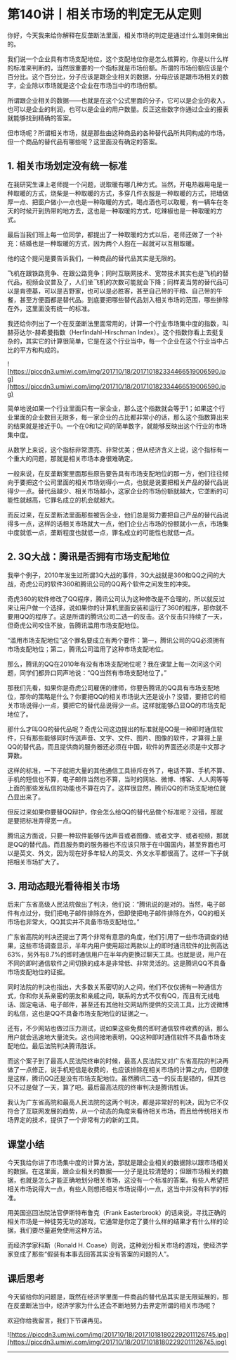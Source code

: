 # 第140讲丨相关市场的判定无从定则

你好，今天我来给你解释在反垄断法里面，相关市场的判定是通过什么准则来做出的。

我们说一个企业具有市场支配地位，这个支配地位你是怎么核算的，你是以什么样的标准来判断的，当然很重要的一个指标就是市场份额。所谓的市场份额应该是个百分比。这个百分比，分子应该是跟企业相关的数据，分母应该是跟市场相关的数字，企业除以市场就是这个企业在市场当中的市场份额。

所谓跟企业相关的数据——也就是在这个公式里面的分子，它可以是企业的收入，也可以是企业的利润，也可以是企业的用户数量。反正这些数字你通过企业的报表就能够找到精确的答案。

但市场呢？所谓相关市场，就是那些由这种商品的各种替代品所共同构成的市场，但一个商品的替代品有哪些呢？这里面没有确定的答案。

## 1. 相关市场划定没有统一标准

在我研究生课上老师提一个问题，说取暖有哪几种方式。当然，开电热器用电是一种取暖的方式，烧柴是一种取暖的方式，多穿几件衣服是一种取暖的方式，把墙做厚一点、把窗户做小一点也是一种取暖的方式，喝点酒也可以取暖，有一辆车在冬天的时候开到热带的地方去，这也是一种取暖的方式，吃辣椒也是一种取暖的方式。

最后当我们班上每一位同学，都提出了一种取暖的方式以后，老师还做了一个补充：结婚也是一种取暖的方式，因为两个人抱在一起就可以互相取暖。

他的这个提问是要告诉我们，一种商品的替代品其实是无限的。

飞机在跟铁路竞争、在跟公路竞争；同时互联网技术、宽带技术其实也是飞机的替代品，视频会议普及了，人们坐飞机的次数可能就会下降；同样麦当劳的替代品可以是肯德基，可以是吉野家，也可以是必胜客，甚至自己带的干粮、自己带的午餐，甚至方便面都是替代品。到底要把哪些替代品划入相关市场的范围，哪些排除在外，这里面没有统一的标准。

我还给你列出了一个在反垄断法里面常用的，计算一个行业市场集中度的指数，叫赫芬达尔-赫希曼指数（Herfindahl-Hirschman Index）。这个指数你看上去挺复杂的，其实它的计算很简单，它是在这个行业当中，每一个企业在这个行业当中占比的平方和构成的。

![https://piccdn3.umiwi.com/img/201710/18/201710182334466519006590.jpg](https://piccdn3.umiwi.com/img/201710/18/201710182334466519006590.jpg)

简单地说如果一个行业里面只有一家企业，那么这个指数就会等于1；如果这个行业里面的企业数目无限多，每一家企业的占比都非常小的话，那么这个指数算出来的结果就是接近于0。一个在0和1之间的简单数字，就能够反映出这个行业的市场集中度。

从数学上来说，这个指标非常漂亮、非常优美；但从经济含义上说，这个指标有一个重大的问题，那就是相关市场本身很难确定。

一般来说，在反垄断案里面那些原告要告具有市场支配地位的那一方，他们往往倾向于要把这个公司里面的相关市场划得小一点，也就是说要把相关产品的替代品说得少一点。替代品越少、相关市场越小，这家企业的市场份额就越大，它垄断的可能性就越高，它罪名成立的机会就越大。

而反过来，在反垄断法里面那些被告企业，他们总是努力要把自己产品的替代品说得多一点，这样的话相关市场就大一点，他们企业占市场的份额就小一点，市场集中度就低一点，垄断程度也就低一点，罪名成立的可能性也就低一点。    

## 2. 3Q大战：腾讯是否拥有市场支配地位

我举个例子，2010年发生过所谓3Q大战的事件，3Q大战就是360和QQ之间的大战，奇虎公司的软件360和腾讯公司的QQ两个软件之间发生的冲突。

奇虎360的软件修改了QQ程序，腾讯公司认为这种修改是不合理的，所以就反过来让用户做一个选择，说如果你的计算机里面安装和运行了360的程序，那你就不要用QQ的程序了。这是所谓的腾讯公司二选一的反击。这个反击只持续了一天，但奇虎公司咬住不放，告腾讯滥用市场支配地位。

“滥用市场支配地位”这个罪名要成立有两个要件：第一，腾讯公司的QQ必须拥有市场支配地位；第二，腾讯公司滥用了这种市场支配地位。

那么，腾讯的QQ在2010年有没有市场支配地位呢？我在课堂上每一次问这个问题，同学们都异口同声地说：“QQ当然有市场支配地位了。”

那我们先看，如果你是奇虎公司雇佣的律师，你要告腾讯的QQ具有市场支配地位，那你的策略是什么？你要把QQ的相关市场说大还是说小？没错，要把它的相关市场说得小一点，要把它的替代品说得少一点。这样就能够凸显QQ的市场支配地位了。

那什么才叫QQ的替代品呢？奇虎公司这边提出的标准就是QQ是一种即时通信软件，只有那些能够同时传送声音、文字、文件、图片、图像的软件，才算得上是QQ的替代品，而且提供商的服务器还必须在中国，软件的界面还必须是中文那才算数。

这样的标准，一下子就把大量的其他通信工具排斥在外了，电话不算、手机不算、手机的短信也不算，电子邮件当然也不算，当时的网站、微博、博客、人人网等等上面的那些发私信的功能也不算在内了。这样很显然，腾讯QQ的市场支配地位就凸显出来了。

但反过来如果你要替QQ辩护，你会怎么给QQ的替代品做个标准呢？没错，那就是要把标准弄得宽一点。

腾讯这方面说，只要一种软件能够传达声音或者图像、或者文字、或者视频，那就是QQ的替代品。而且服务商的服务器也不应该只限于在中国国内，甚至界面也可以是英文、外文，因为现在好多年轻人的英文、外文水平都很高了。这样一下子就把相关市场扩大了。

## 3. 用动态眼光看待相关市场

后来广东省高级人民法院做出了判决，他们说：“腾讯说的是对的。当然，电子邮件有点过分，我们把电子邮件排除在外，但即使把电子邮件排除在外，QQ的相关市场也非常大，QQ其实并不具备市场支配地位。”

广东省高院的判决还提出了两个非常有意思的角度，他们引用了一些市场调查的结果，这些市场调查显示，半年内用户使用超过两款以上的即时通讯软件的比例高达63%，另外有8.7%的即时通信用户在半年内更换过聊天工具。也就是说，用户在不同的即时通信软件之间切换的成本是非常低、非常灵活的。这是腾讯QQ不具备市场支配地位的证据。

同时法院的判决也指出，大多数关系密切的人之间，他们不仅仅拥有一种通信方式，你和你关系亲密的朋友和亲戚之间，联系的方式不仅有QQ，而且有无线电话、固定电话、电子邮件，甚至还有其他社交网站所提供的交流工具，比方说微博的私信，这也是QQ不具备市场支配地位的证据之一。

还有，不少网站也做过压力测试，说如果这些免费的即时通信软件收费的话，那么用户就会迅速地大量流失。这也间接地表明，QQ这种即时通信软件不具备市场支配地位。最后法院判决腾讯胜诉。

而这个案子到了最高人民法院终审的时候，最高人民法院又对广东省高院的判决再做了一点修正，说手机短信是收费的，也应该排除在相关市场的计算之内，但即使是这样，腾讯QQ还是没有市场支配地位。虽然腾讯二选一的反击是错的，但其也只不过是做了一天，算了吧。最后最高法院的终审判决是腾讯胜诉。

我认为广东省高院和最高人民法院的这两个判决，都是非常好的判决，因为它不仅符合了互联网发展的趋势，从一个动态的角度来看待相关市场，而且给传统相关市场界定的技术，提供了一个非常有力的新的工具。

## 课堂小结

今天我给你讲了市场集中度的计算方法，那就是跟企业相关的数据除以跟市场相关的数据。在这里面，跟企业相关的数据——分子是比较清楚的；但跟市场相关的数据，也就是怎么才能正确地划分相关市场，这没有一个标准的答案。有些人希望把相关市场说得大一点，有些人则想把相关市场说得小一点，这当中并没有科学的标准。

用美国巡回法院法官伊斯特布鲁克（Frank Easterbrook）的话来说，寻找正确的相关市场是一种徒劳无功的游戏，它通常是你定了要什么样的结果才有什么样的论据，我们要尽量避免使用这种方法。

而经济学家科斯（Ronald H. Coase）则说，这种划分相关市场的游戏，使经济学家变成了那些“假装有本事去回答其实没有答案的问题的人”。

## 课后思考

今天留给你的问题是，既然在经济学里面一件商品的替代品其实是无限延展的，那在反垄断法当中，经济学家为什么还会不断地努力去界定所谓的相关市场呢？

欢迎你给我留言，我们下节课再见。

![https://piccdn3.umiwi.com/img/201710/18/201710181802292011126745.jpg](https://piccdn3.umiwi.com/img/201710/18/201710181802292011126745.jpg)

---
